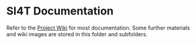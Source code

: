 SI4T Documentation
====

Refer to the <a href="/SI4T/SI4T/wiki">Project Wiki</a> for most documentation. Some further materials and wiki images are stored in this folder and subfolders.
